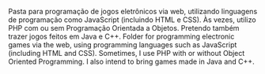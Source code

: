 Pasta para programação de jogos eletrônicos via web, utilizando linguagens de programação como JavaScript (incluindo HTML e CSS). Às vezes, utilizo PHP com ou sem Programação Orientada a Objetos. 
Pretendo também trazer jogos feitos em Java e C++.
Folder for programming electronic games via the web, using programming languages such as JavaScript (including HTML and CSS). Sometimes, I use PHP with or without Object Oriented Programming. 
I also intend to bring games made in Java and C++.
